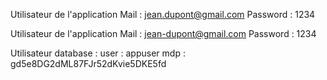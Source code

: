 Utilisateur de l'application
Mail : jean.dupont@gmail.com
Password : 1234

Utilisateur de l'application
Mail : jean-dupont@gmail.com
Password : 1234

Utilisateur database :
user : appuser
mdp : gd5e8DG2dML87FJr52dKvie5DKE5fd